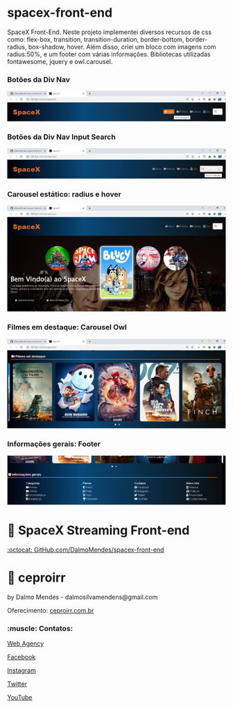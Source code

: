 # spacex-front-end
SpaceX Front-End. Neste projeto implementei diversos recursos de css como: flex-box, transition, transition-duration, border-bottom, border-radius, box-shadow, hover. Além disso, criei um bloco com imagens com radius:50%, e um footer com várias informações. Bibliotecas utilizadas fontawesome, jquery e owl.carousel.

<h3>Botões da Div Nav</h3>
<img src="https://github.com/DalmoMendes/spacex-front-end/blob/master/images-front/Top-Home.png" />

<h3>Botões da Div Nav Input Search</h3>
<img src="https://github.com/DalmoMendes/spacex-front-end/blob/master/images-front/Top-Search.png" />

<h3>Carousel estático: radius e hover</h3>
<img src="https://github.com/DalmoMendes/spacex-front-end/blob/master/images-front/carousel-min-radius50.png" />

<h3>Filmes em destaque: Carousel Owl</h3>
<img src="https://github.com/DalmoMendes/spacex-front-end/blob/master/images-front/Filmes-destaque.png" />

<h3>Informações gerais: Footer</h3>
<img src="https://github.com/DalmoMendes/spacex-front-end/blob/master/images-front/Footer.png" />

# :anger: SpaceX Streaming Front-end
<a href="https://github.com/DalmoMendes/spacex-front-end">:octocat: GitHub.com/DalmoMendes/spacex-front-end</a>

# :rocket: ceproirr 
<p>by Dalmo Mendes - dalmosilvamendens@gmail.com</p>
<p>Oferecimento: <a href="https://ceproirr.com.br" target="_blank">ceproirr.com.br</a></p>
<h3>:muscle: Contatos:</h3>

<p>   <a href="https://www.ceproirr.com.br/webagency/" target="_blank">Web Agency</a></p>
<p>   <a href="https://facebook.com/ceproir/" target="_blank">Facebook</a></p>
<p>   <a href="https://instagram.com/ceproirr/" target="_blank">Instagram</a></p>
<p>   <a href="https://twitter.com/ceproirr/" target="_blank">Twitter</a></p>
<p>   <a href="https://www.youtube.com/channel/UC9egIn_Xkg2KFD_55mi_r8w" target="_blank">YouTube</a></p>